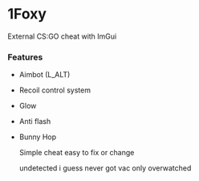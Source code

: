 # 1Foxy
External CS:GO cheat with ImGui

### Features
- Aimbot (L_ALT)
- Recoil control system
- Glow
- Anti flash
- Bunny Hop

  Simple cheat easy to fix or change

  undetected i guess never got vac only overwatched

